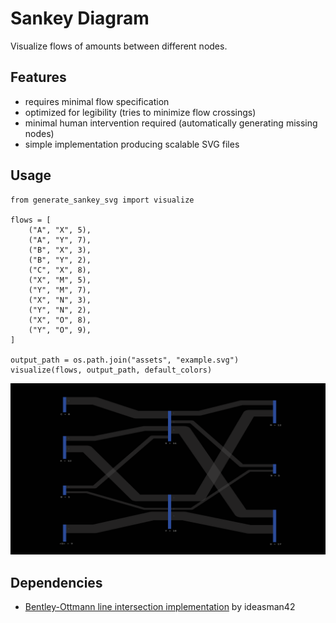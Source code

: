 # Sankey Diagram

Visualize flows of amounts between different nodes.

## Features

* requires minimal flow specification
* optimized for legibility (tries to minimize flow crossings)
* minimal human intervention required (automatically generating missing nodes)
* simple implementation producing scalable SVG files

## Usage
```
from generate_sankey_svg import visualize

flows = [
    ("A", "X", 5),
    ("A", "Y", 7),
    ("B", "X", 3),
    ("B", "Y", 2),
    ("C", "X", 8),
    ("X", "M", 5),
    ("Y", "M", 7),
    ("X", "N", 3),
    ("Y", "N", 2),
    ("X", "O", 8),
    ("Y", "O", 9),
]

output_path = os.path.join("assets", "example.svg")
visualize(flows, output_path, default_colors)
```
![Example Sankey Diagram Visualization](assets/example.svg)
## Dependencies

* [Bentley-Ottmann line intersection implementation](https://github.com/ideasman42/isect_segments-bentley_ottmann) by ideasman42